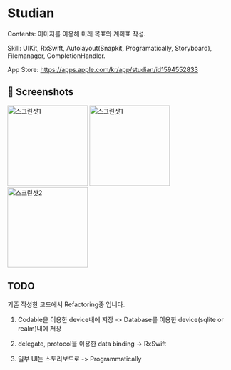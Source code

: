 # Studian

Contents: 이미지를 이용해 미래 목표와 계획표 작성.

Skill: UIKit, RxSwift, Autolayout(Snapkit, Programatically, Storyboard), Filemanager, CompletionHandler.

App Store: https://apps.apple.com/kr/app/studian/id1594552833

## 🌃 Screenshots

<p align="left">
  <img width="180" alt="스크린샷1" src="https://user-images.githubusercontent.com/77485339/190050644-92c1e248-c82a-4a8e-87d9-ea2e09b9430e.png">
 <img width="180" alt="스크린샷1" src="https://user-images.githubusercontent.com/77485339/190050768-00c2c742-4fc4-49de-960b-0228725dc4f1.png">
  <img width="180" alt="스크린샷2" src="https://user-images.githubusercontent.com/77485339/190051570-002c3a12-4cb5-47f3-aac5-81583125a34f.png">
</p>


## TODO
기존 작성한 코드에서 Refactoring중 입니다.

1. Codable을 이용한 device내에 저장 -> Database를 이용한 device(sqlite or realm)내에 저장

2. delegate, protocol을 이용한 data binding -> RxSwift

3. 일부 UI는 스토리보드로  -> Programmatically 
